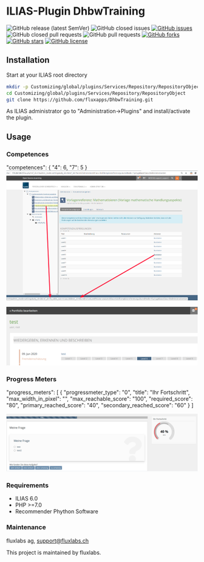 ILIAS-Plugin DhbwTraining
============
![GitHub release (latest SemVer)](https://img.shields.io/github/v/release/fluxapps/DhbwTraining?style=flat-square)
![GitHub closed issues](https://img.shields.io/github/issues-closed/fluxapps/DhbwTraining?style=flat-square&color=success)
[![GitHub issues](https://img.shields.io/github/issues/fluxapps/DhbwTraining?style=flat-square&color=yellow)](https://github.com/fluxapps/DhbwTraining/issues)
![GitHub closed pull requests](https://img.shields.io/github/issues-pr-closed/fluxapps/DhbwTraining?style=flat-square&color=success)
![GitHub pull requests](https://img.shields.io/github/issues-pr/fluxapps/DhbwTraining?style=flat-square&color=yellow)
[![GitHub forks](https://img.shields.io/github/forks/fluxapps/DhbwTraining?style=flat-square&color=blueviolet)](https://github.com/fluxapps/DhbwTraining/network)
[![GitHub stars](https://img.shields.io/github/stars/fluxapps/DhbwTraining?style=flat-square&color=blueviolet)](https://github.com/fluxapps/DhbwTraining/stargazers)
[![GitHub license](https://img.shields.io/github/license/fluxapps/DhbwTraining?style=flat-square)](https://github.com/fluxapps/DhbwTraining/blob/main/LICENSE.md)

## Installation
Start at your ILIAS root directory
```bash
mkdir -p Customizing/global/plugins/Services/Repository/RepositoryObject
cd Customizing/global/plugins/Services/Repository/RepositoryObject
git clone https://github.com/fluxapps/DhbwTraining.git
```
As ILIAS administrator go to "Administration->Plugins" and install/activate the plugin.  

## Usage
### Competences

"competences": {
    "4": 6,
    "7": 5
}
![](docs/competence_skill_id.png)

![](docs/Portfolio.png)
    
### Progress Meters

"progress_meters": [
{
  "progressmeter_type": "0",
  "title": "Ihr Fortschritt",
  "max_width_in_pixel": "",
  "max_reachable_score": "100",
  "required_score": "80",
  "primary_reached_score": "40",
  "secondary_reached_score": "60"
}
]

![](docs/Progressmeter.png)

### Requirements
* ILIAS 6.0
* PHP >=7.0
* Recommender Phython Software

### Maintenance
fluxlabs ag, support@fluxlabs.ch

This project is maintained by fluxlabs.
